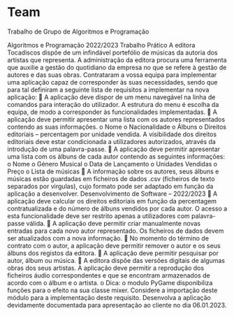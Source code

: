# Team
Trabalho de Grupo de Algoritmos e Programação


Algoritmos e Programação
2022/2023
Trabalho Prático
A editora Tocadiscos dispõe de um infindável portefólio de músicas da autoria dos artistas que representa.
A administração da editora procura uma ferramenta que auxilie a gestão do quotidiano da empresa no
que se refere à gestão de autores e das suas obras. Contrataram a vossa equipa para implementar uma
aplicação capaz de corresponder às suas necessidades, sendo que para tal definiram a seguinte lista de
requisitos a implementar na nova aplicação:
 A aplicação deve dispor de um menu navegável na linha de comandos para interação do utilizador.
A estrutura do menu é escolha da equipa, de modo a corresponder às funcionalidades
implementadas.
 A aplicação deve permitir apresentar uma lista com os autores representados contendo as suas
informações.
o Nome
o Nacionalidade
o Álbuns
o Direitos editoriais – percentagem por unidade vendida.
A visibilidade dos direitos editoriais deve estar condicionada a utilizadores autorizados, através
da introdução de uma palavra-passe.
 A aplicação deve permitir apresentar uma lista com os álbuns de cada autor contendo as seguintes
informações:
o Nome
o Género Musical
o Data de Lançamento
o Unidades Vendidas
o Preço
o Lista de músicas
 A informação sobre os autores, seus álbuns e músicas estão guardadas em ficheiros de dados .csv
(ficheiros de texto separados por virgulas), cujo formato pode ser adaptado em função da
aplicação a desenvolver.
Desenvolvimento de Software – 2022/2023
 A aplicação deve calcular os direitos editoriais em função da percentagem contratualizada e do
número de álbuns vendidos por cada autor. O acesso a esta funcionalidade deve ser restrito
apenas a utilizadores com palavra-passe válida.
 A aplicação deve permitir criar manualmente novas entradas para cada novo autor representado.
Os ficheiros de dados devem ser atualizados com a nova informação.
 No momento do término de contrato com o autor, a aplicação deve permitir remover o autor e
os seus álbuns dos registos da editora.
 A aplicação deve permitir pesquisar por autor, álbum ou música.
 A editora dispõe das versões digitais de algumas obras dos seus artistas. A aplicação deve permitir
a reprodução dos ficheiros áudio correspondentes e que se encontram armazenados de acordo
com o álbum e o artista.
o Dica: o modulo PyGame disponibiliza funções para o efeito na sua classe mixer. Considere
a importação deste módulo para a implementação deste requisito.
Desenvolva a aplicação devidamente documentada para apresentação ao cliente no dia 06.01.2023.
